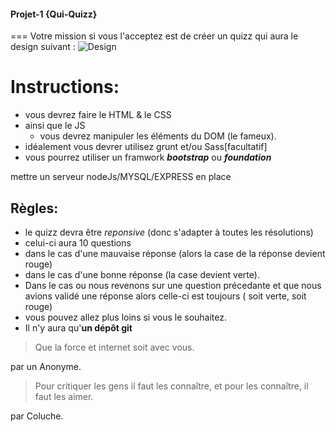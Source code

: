 #### Projet-1 {Qui-Quizz}
===
Votre mission si vous l'acceptez  est de créer un quizz qui aura le design suivant :
![Design](./img/design_projet-1.png)
# Instructions:
+ vous devrez faire le HTML & le CSS
+ ainsi que le JS
   	+ vous devrez manipuler les éléments du DOM (le fameux). 
+ idéalement vous devrer utilisez grunt  et/ou Sass[facultatif]
+ vous pourrez utiliser un framwork  __*bootstrap*__ ou __*foundation*__


mettre un serveur nodeJs/MYSQL/EXPRESS en place



##  Règles:
+ le quizz devra être *reponsive* (donc s'adapter à toutes les résolutions)
+ celui-ci aura 10 questions
+ dans le cas d'une mauvaise réponse (alors la case de la réponse devient rouge)
+ dans le cas d'une bonne réponse (la case devient verte).
+ Dans le cas ou nous revenons sur une question précedante et que nous avions validé une réponse alors celle-ci est toujours ( soit verte, soit rouge)
+ vous pouvez allez plus loins si vous le souhaitez.
+ Il n'y aura qu'__un dépôt git__

> Que la force et internet soit avec vous.

par un Anonyme.

> Pour critiquer les gens il faut les connaître, et pour les connaître, il faut les aimer.

 par Coluche.

